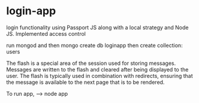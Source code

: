 # login-app
login functionality using Passport JS along with a local strategy and Node JS. Implemented access control

run mongod and then mongo
create db loginapp
then create collection: users

The flash is a special area of the session used for storing messages. 
Messages are written to the flash and cleared after being displayed to the user. The flash is typically used in combination with redirects, ensuring that the message is available to the next page that is to be rendered.

To run app, --> node app
